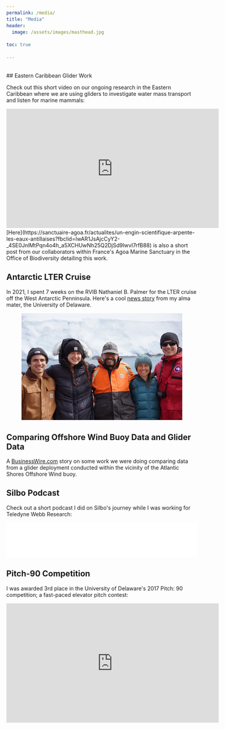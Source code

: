 ```yaml
---
permalink: /media/
title: "Media"
header:
  image: /assets/images/masthead.jpg

toc: true

---
```


<br>
## Eastern Caribbean Glider Work

Check out this short video on our ongoing research in the Eastern Caribbean where we are using gliders to investigate water mass transport and listen for marine mammals:
<iframe width="560" height="315" src="https://www.youtube.com/embed/CIQLm7nZRr8" title="YouTube video player" frameborder="0" allow="accelerometer; autoplay; clipboard-write; encrypted-media; gyroscope; picture-in-picture" allowfullscreen></iframe>
<br>
[Here](https://sanctuaire-agoa.fr/actualites/un-engin-scientifique-arpente-les-eaux-antillaises?fbclid=IwAR1JsAjcCyY2-_4SE0JnlMtPqn4o4h_a5XCHUwNh25Q2DjSd9lwvI7rfB88) is also a short post from our collaborators within France's Agoa Marine Sanctuary in the Office of Biodiversity detailing this work.


## Antarctic LTER Cruise

In 2021, I spent 7 weeks on the RVIB Nathaniel B. Palmer for the LTER cruise off the West Antarctic Penninsula. Here's a cool [news story](https://www.udel.edu/udaily/2022/june/students-antarctica-research-cruise/) from my alma mater, the University of Delaware.
<figure >
    <img src="/assets/images/lter.webp">
</figure>

## Comparing Offshore Wind Buoy Data and Glider Data

A [BusinessWire.com](https://www.businesswire.com/news/home/20210421005872/en/Atlantic-Shores-Offshore-Wind-Launches-Buoys-to-Collect-Essential-Atmospheric-Cold-Pool-Animal-Migration-Data) story on some work we were doing comparing data from a glider deployment conducted within the vicinity of the Atlantic Shores Offshore Wind buoy.

## Silbo Podcast

Check out a short podcast I did on Silbo's journey while I was working for Teledyne Webb Research:
<iframe title="Libsyn Player" style="border: none" src="//html5-player.libsyn.com/embed/episode/id/18574412/height/90/theme/custom/thumbnail/yes/direction/backward/render-playlist/no/custom-color/005180/" height="90" width="100%" scrolling="no"  allowfullscreen webkitallowfullscreen mozallowfullscreen oallowfullscreen msallowfullscreen></iframe>
<br>

## Pitch-90 Competition

I was awarded 3rd place in the University of Delaware's 2017 Pitch: 90 competition; a fast-paced elevator pitch contest:
<iframe width="560" height="315" src="https://www.youtube.com/embed/ZGCPswfyOoc?start=1" title="YouTube video player" frameborder="0" allow="accelerometer; autoplay; clipboard-write; encrypted-media; gyroscope; picture-in-picture" allowfullscreen></iframe>
